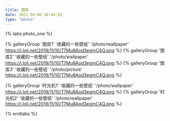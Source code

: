 ```yaml
---
title: 图库
date: 2021-04-06 10:44:33
type: "photo" 
---
```



{% tabs photo_one %}

<!-- tab 日常壁纸@fas fa-images -->
<div class="gallery-group-main">

{% galleryGroup '图库1' '收藏的一些壁纸' '/photo/wallpaper' https://i.loli.net/2019/11/10/T7Mu8Aod3egmC4Q.png %}
{% galleryGroup '图库2' '收藏的一些壁纸' '/photo/wallpaper' https://i.loli.net/2019/11/10/T7Mu8Aod3egmC4Q.png %}
{% galleryGroup '图库3' '收藏的一些壁纸' '/photo/picture' https://i.loli.net/2019/11/10/T7Mu8Aod3egmC4Q.png %}

</div>
<!-- endtab -->

<!-- tab 时光机@fas fa-paper-plane -->
<div class="gallery-group-main">

{% galleryGroup '时光机1' '收藏的一些壁纸' '/photo/wallpaper' https://i.loli.net/2019/11/10/T7Mu8Aod3egmC4Q.png %}
{% galleryGroup '时光机2' '收藏的一些壁纸' '/photo/wallpaper' https://i.loli.net/2019/11/10/T7Mu8Aod3egmC4Q.png %}

</div>
<!-- endtab -->

{% endtabs %}



